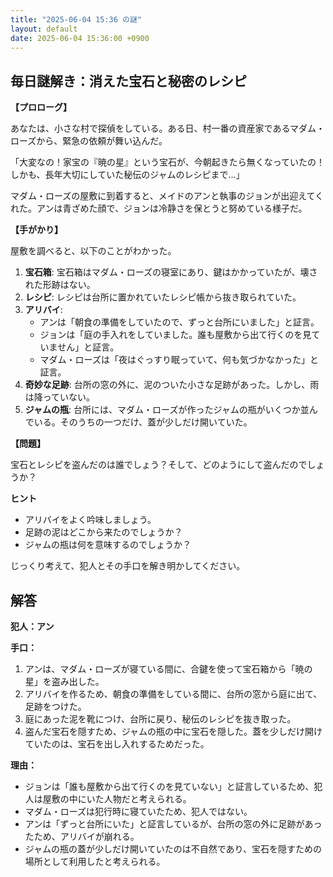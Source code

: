 ```yaml
---
title: "2025-06-04 15:36 の謎"
layout: default
date: 2025-06-04 15:36:00 +0900
---
```

## 毎日謎解き：消えた宝石と秘密のレシピ

**【プロローグ】**

あなたは、小さな村で探偵をしている。ある日、村一番の資産家であるマダム・ローズから、緊急の依頼が舞い込んだ。

「大変なの！家宝の『暁の星』という宝石が、今朝起きたら無くなっていたの！しかも、長年大切にしていた秘伝のジャムのレシピまで…」

マダム・ローズの屋敷に到着すると、メイドのアンと執事のジョンが出迎えてくれた。アンは青ざめた顔で、ジョンは冷静さを保とうと努めている様子だ。

**【手がかり】**

屋敷を調べると、以下のことがわかった。

1.  **宝石箱**: 宝石箱はマダム・ローズの寝室にあり、鍵はかかっていたが、壊された形跡はない。
2.  **レシピ**: レシピは台所に置かれていたレシピ帳から抜き取られていた。
3.  **アリバイ**:
    *   アンは「朝食の準備をしていたので、ずっと台所にいました」と証言。
    *   ジョンは「庭の手入れをしていました。誰も屋敷から出て行くのを見ていません」と証言。
    *   マダム・ローズは「夜はぐっすり眠っていて、何も気づかなかった」と証言。
4.  **奇妙な足跡**: 台所の窓の外に、泥のついた小さな足跡があった。しかし、雨は降っていない。
5.  **ジャムの瓶**: 台所には、マダム・ローズが作ったジャムの瓶がいくつか並んでいる。そのうちの一つだけ、蓋が少しだけ開いていた。

**【問題】**

宝石とレシピを盗んだのは誰でしょう？そして、どのようにして盗んだのでしょうか？

**ヒント**

*   アリバイをよく吟味しましょう。
*   足跡の泥はどこから来たのでしょうか？
*   ジャムの瓶は何を意味するのでしょうか？

じっくり考えて、犯人とその手口を解き明かしてください。

## 解答

**犯人：アン**

**手口：**

1.  アンは、マダム・ローズが寝ている間に、合鍵を使って宝石箱から「暁の星」を盗み出した。
2.  アリバイを作るため、朝食の準備をしている間に、台所の窓から庭に出て、足跡をつけた。
3.  庭にあった泥を靴につけ、台所に戻り、秘伝のレシピを抜き取った。
4.  盗んだ宝石を隠すため、ジャムの瓶の中に宝石を隠した。蓋を少しだけ開けていたのは、宝石を出し入れするためだった。

**理由：**

*   ジョンは「誰も屋敷から出て行くのを見ていない」と証言しているため、犯人は屋敷の中にいた人物だと考えられる。
*   マダム・ローズは犯行時に寝ていたため、犯人ではない。
*   アンは「ずっと台所にいた」と証言しているが、台所の窓の外に足跡があったため、アリバイが崩れる。
*   ジャムの瓶の蓋が少しだけ開いていたのは不自然であり、宝石を隠すための場所として利用したと考えられる。
